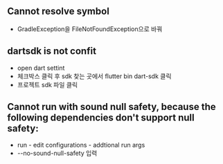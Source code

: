## Cannot resolve symbol 
* GradleException을 FileNotFoundException으로 바꿔

## dartsdk is not confit
* open dart settint
* 체크박스 클릭 후 sdk 찾는 곳에서 flutter bin dart-sdk 클릭
* 프로젝트 sdk 파일 클릭


## Cannot run with sound null safety, because the following dependencies don't support null safety:
* run - edit configurations - addtional run args
* --no-sound-null-safety 입력
